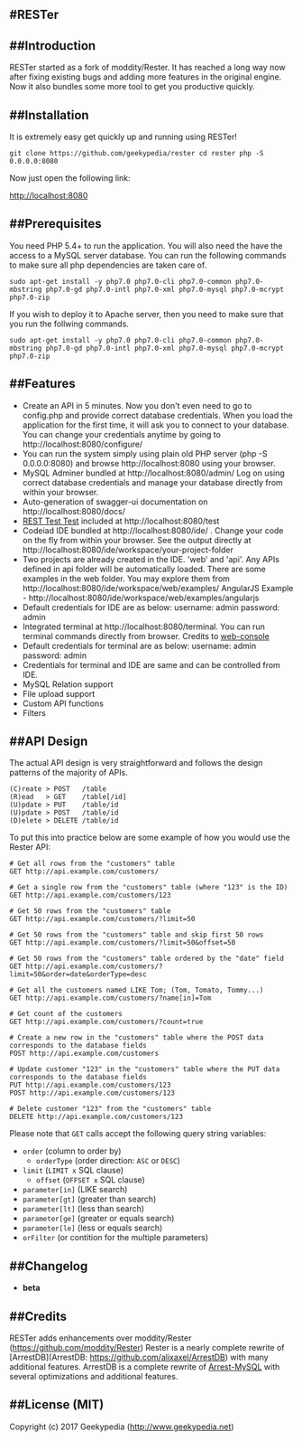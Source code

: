 #RESTer
-----

##Introduction
-----

RESTer started as a fork of moddity/Rester. It has reached a long way now after fixing existing bugs and adding more features in the original engine. Now it also bundles some more tool to get you productive quickly.

##Installation
-----

It is extremely easy get quickly up and running using RESTer!

`
git clone https://github.com/geekypedia/rester
cd rester
php -S 0.0.0.0:8080
`

Now just open the following link:

<a href="http://localhost:8080/" target="_blank">http://localhost:8080</a>


##Prerequisites
-----

You need PHP 5.4+ to run the application. You will also need the have the access to a MySQL server database. You can run the following commands to make sure all php dependencies are taken care of.

`
sudo apt-get install -y php7.0 php7.0-cli php7.0-common php7.0-mbstring php7.0-gd php7.0-intl php7.0-xml php7.0-mysql php7.0-mcrypt php7.0-zip
`

If you wish to deploy it to Apache server, then you need to make sure that you run the follwing commands.

`
sudo apt-get install -y php7.0 php7.0-cli php7.0-common php7.0-mbstring php7.0-gd php7.0-intl php7.0-xml php7.0-mysql php7.0-mcrypt php7.0-zip
`

##Features
-----

- Create an API in 5 minutes. Now you don't even need to go to config.php and provide correct database credentials. When you load the application for the first time, it will ask you to connect to your database. You can change your credentials anytime by going to http://localhost:8080/configure/ 
- You can run the system simply using plain old PHP server (php -S 0.0.0.0:8080) and browse http://localhost:8080 using your browser.
- MySQL Adminer bundled at http://localhost:8080/admin/ Log on using correct database credentials and manage your database directly from within your browser.
- Auto-generation of swagger-ui documentation on http://localhost:8080/docs/ 
- [REST Test Test](https://resttesttest.com/) included at http://localhost:8080/test
- Codeiad IDE bundled at http://localhost:8080/ide/ . Change your code on the fly from within your browser. See the output directly at http://localhost:8080/ide/workspace/your-project-folder
- Two projects are already created in the IDE. 'web' and 'api'. Any APIs defined in api folder will be automatically loaded. There are some examples in the web folder. You may explore them from http://localhost:8080/ide/workspace/web/examples/
AngularJS Example - http://localhost:8080/ide/workspace/web/examples/angularjs
- Default credentials for IDE are as below:
	username: admin
	password: admin
- Integrated terminal at http://localhost:8080/terminal. You can run terminal commands directly from browser. Credits to [web-console](https://github.com/nickola/web-console)
- Default credentials for terminal are as below:
	username: admin
	password: admin
- Credentials for terminal and IDE are same and can be controlled from IDE.
- MySQL Relation support
- File upload support
- Custom API functions
- Filters

##API Design
-----

The actual API design is very straightforward and follows the design patterns of the majority of APIs.

	(C)reate > POST   /table
	(R)ead   > GET    /table[/id]
	(U)pdate > PUT    /table/id
	(U)pdate > POST   /table/id
	(D)elete > DELETE /table/id

To put this into practice below are some example of how you would use the Rester API:

	# Get all rows from the "customers" table
	GET http://api.example.com/customers/

	# Get a single row from the "customers" table (where "123" is the ID)
	GET http://api.example.com/customers/123

	# Get 50 rows from the "customers" table
	GET http://api.example.com/customers/?limit=50

	# Get 50 rows from the "customers" table and skip first 50 rows
	GET http://api.example.com/customers/?limit=50&offset=50

	# Get 50 rows from the "customers" table ordered by the "date" field
	GET http://api.example.com/customers/?limit=50&order=date&orderType=desc
	
	# Get all the customers named LIKE Tom; (Tom, Tomato, Tommy...)
	GET http://api.example.com/customers/?name[in]=Tom

	# Get count of the customers
	GET http://api.example.com/customers/?count=true

	# Create a new row in the "customers" table where the POST data corresponds to the database fields
	POST http://api.example.com/customers

	# Update customer "123" in the "customers" table where the PUT data corresponds to the database fields
	PUT http://api.example.com/customers/123
	POST http://api.example.com/customers/123

	# Delete customer "123" from the "customers" table
	DELETE http://api.example.com/customers/123

Please note that `GET` calls accept the following query string variables:

- `order` (column to order by)
  - `orderType` (order direction: `ASC` or `DESC`)
- `limit` (`LIMIT x` SQL clause)
  - `offset` (`OFFSET x` SQL clause)
- `parameter[in]` (LIKE search)
- `parameter[gt]` (greater than search)
- `parameter[lt]` (less than search)
- `parameter[ge]` (greater or equals search)
- `parameter[le]` (less or equals search)
- `orFilter` (or contition for the multiple parameters)


##Changelog
-----

- **beta** 

##Credits
-----

RESTer adds enhancements over moddity/Rester (https://github.com/moddity/Rester)
Rester is a nearly complete rewrite of [ArrestDB](ArrestDB: https://github.com/alixaxel/ArrestDB) with many additional features.
ArrestDB is a complete rewrite of [Arrest-MySQL](https://github.com/gilbitron/Arrest-MySQL) with several optimizations and additional features.

##License (MIT)
-----

Copyright (c) 2017 Geekypedia (http://www.geekypedia.net)
